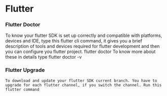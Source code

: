 # Flutter
### Flutter Doctor
To know your flutter SDK is set up correctly and compatible with platforms, devices and IDE, type this flutter cli command, it gives you a brief description of tools and devices required for flutter development and then you can configure you flutter project.
    flutter doctor
To know more about these in details type 
    flutter doctor -v
### Flutter Upgrade
    To download and update your flutter SDK current branch. You have to upgrade for each flutter channel, if you switch the channel. Run this flutter command